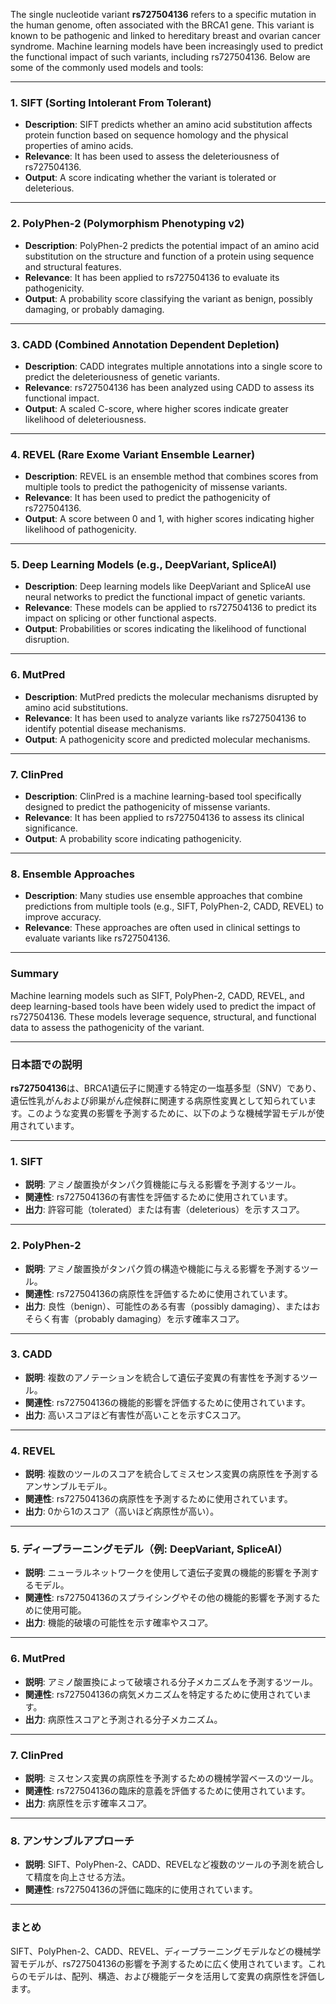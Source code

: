 The single nucleotide variant **rs727504136** refers to a specific mutation in the human genome, often associated with the BRCA1 gene. This variant is known to be pathogenic and linked to hereditary breast and ovarian cancer syndrome. Machine learning models have been increasingly used to predict the functional impact of such variants, including rs727504136. Below are some of the commonly used models and tools:

---

### **1. SIFT (Sorting Intolerant From Tolerant)**
- **Description**: SIFT predicts whether an amino acid substitution affects protein function based on sequence homology and the physical properties of amino acids.
- **Relevance**: It has been used to assess the deleteriousness of rs727504136.
- **Output**: A score indicating whether the variant is tolerated or deleterious.

---

### **2. PolyPhen-2 (Polymorphism Phenotyping v2)**
- **Description**: PolyPhen-2 predicts the potential impact of an amino acid substitution on the structure and function of a protein using sequence and structural features.
- **Relevance**: It has been applied to rs727504136 to evaluate its pathogenicity.
- **Output**: A probability score classifying the variant as benign, possibly damaging, or probably damaging.

---

### **3. CADD (Combined Annotation Dependent Depletion)**
- **Description**: CADD integrates multiple annotations into a single score to predict the deleteriousness of genetic variants.
- **Relevance**: rs727504136 has been analyzed using CADD to assess its functional impact.
- **Output**: A scaled C-score, where higher scores indicate greater likelihood of deleteriousness.

---

### **4. REVEL (Rare Exome Variant Ensemble Learner)**
- **Description**: REVEL is an ensemble method that combines scores from multiple tools to predict the pathogenicity of missense variants.
- **Relevance**: It has been used to predict the pathogenicity of rs727504136.
- **Output**: A score between 0 and 1, with higher scores indicating higher likelihood of pathogenicity.

---

### **5. Deep Learning Models (e.g., DeepVariant, SpliceAI)**
- **Description**: Deep learning models like DeepVariant and SpliceAI use neural networks to predict the functional impact of genetic variants.
- **Relevance**: These models can be applied to rs727504136 to predict its impact on splicing or other functional aspects.
- **Output**: Probabilities or scores indicating the likelihood of functional disruption.

---

### **6. MutPred**
- **Description**: MutPred predicts the molecular mechanisms disrupted by amino acid substitutions.
- **Relevance**: It has been used to analyze variants like rs727504136 to identify potential disease mechanisms.
- **Output**: A pathogenicity score and predicted molecular mechanisms.

---

### **7. ClinPred**
- **Description**: ClinPred is a machine learning-based tool specifically designed to predict the pathogenicity of missense variants.
- **Relevance**: It has been applied to rs727504136 to assess its clinical significance.
- **Output**: A probability score indicating pathogenicity.

---

### **8. Ensemble Approaches**
- **Description**: Many studies use ensemble approaches that combine predictions from multiple tools (e.g., SIFT, PolyPhen-2, CADD, REVEL) to improve accuracy.
- **Relevance**: These approaches are often used in clinical settings to evaluate variants like rs727504136.

---

### **Summary**
Machine learning models such as SIFT, PolyPhen-2, CADD, REVEL, and deep learning-based tools have been widely used to predict the impact of rs727504136. These models leverage sequence, structural, and functional data to assess the pathogenicity of the variant.

---

### **日本語での説明**

**rs727504136**は、BRCA1遺伝子に関連する特定の一塩基多型（SNV）であり、遺伝性乳がんおよび卵巣がん症候群に関連する病原性変異として知られています。このような変異の影響を予測するために、以下のような機械学習モデルが使用されています。

---

### **1. SIFT**
- **説明**: アミノ酸置換がタンパク質機能に与える影響を予測するツール。
- **関連性**: rs727504136の有害性を評価するために使用されています。
- **出力**: 許容可能（tolerated）または有害（deleterious）を示すスコア。

---

### **2. PolyPhen-2**
- **説明**: アミノ酸置換がタンパク質の構造や機能に与える影響を予測するツール。
- **関連性**: rs727504136の病原性を評価するために使用されています。
- **出力**: 良性（benign）、可能性のある有害（possibly damaging）、またはおそらく有害（probably damaging）を示す確率スコア。

---

### **3. CADD**
- **説明**: 複数のアノテーションを統合して遺伝子変異の有害性を予測するツール。
- **関連性**: rs727504136の機能的影響を評価するために使用されています。
- **出力**: 高いスコアほど有害性が高いことを示すCスコア。

---

### **4. REVEL**
- **説明**: 複数のツールのスコアを統合してミスセンス変異の病原性を予測するアンサンブルモデル。
- **関連性**: rs727504136の病原性を予測するために使用されています。
- **出力**: 0から1のスコア（高いほど病原性が高い）。

---

### **5. ディープラーニングモデル（例: DeepVariant, SpliceAI）**
- **説明**: ニューラルネットワークを使用して遺伝子変異の機能的影響を予測するモデル。
- **関連性**: rs727504136のスプライシングやその他の機能的影響を予測するために使用可能。
- **出力**: 機能的破壊の可能性を示す確率やスコア。

---

### **6. MutPred**
- **説明**: アミノ酸置換によって破壊される分子メカニズムを予測するツール。
- **関連性**: rs727504136の病気メカニズムを特定するために使用されています。
- **出力**: 病原性スコアと予測される分子メカニズム。

---

### **7. ClinPred**
- **説明**: ミスセンス変異の病原性を予測するための機械学習ベースのツール。
- **関連性**: rs727504136の臨床的意義を評価するために使用されています。
- **出力**: 病原性を示す確率スコア。

---

### **8. アンサンブルアプローチ**
- **説明**: SIFT、PolyPhen-2、CADD、REVELなど複数のツールの予測を統合して精度を向上させる方法。
- **関連性**: rs727504136の評価に臨床的に使用されています。

---

### **まとめ**
SIFT、PolyPhen-2、CADD、REVEL、ディープラーニングモデルなどの機械学習モデルが、rs727504136の影響を予測するために広く使用されています。これらのモデルは、配列、構造、および機能データを活用して変異の病原性を評価します。